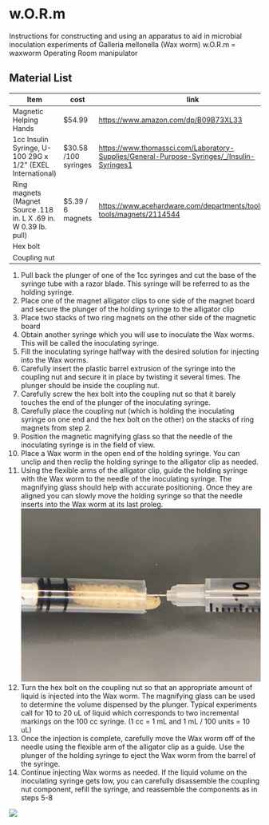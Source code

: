 # w.O.R.m
Instructions for constructing and using an apparatus to aid in microbial inoculation experiments of Galleria mellonella (Wax worm)
w.O.R.m = waxworm Operating Room manipulator

## Material List
| Item | cost | link |
| ------------------|-----|-----------------|
| Magnetic Helping Hands | $54.99 | https://www.amazon.com/dp/B09B73XL33 |
| 1cc Insulin Syringe, U-100 29G x 1/2" (EXEL International) | $30.58 /100 syringes | https://www.thomassci.com/Laboratory-Supplies/General-Purpose-Syringes/_/Insulin-Syringes1|
| Ring magnets (Magnet Source .118 in. L X .69 in. W 0.39 lb. pull) |  $5.39 / 6 magnets | https://www.acehardware.com/departments/tools/hand-tools/magnets/2114544 |
| Hex bolt |       |        |
| Coupling nut |     |      | 



1) Pull back the plunger of one of the 1cc syringes and cut the base of the syringe tube with a razor blade. This syringe will be referred to as the holding syringe.
2) Place one of the magnet alligator clips to one side of the magnet board and secure the plunger of the holding syringe to the alligator clip
3) Place two stacks of two ring magnets on the other side of the magnetic board
4) Obtain another syringe which you will use to inoculate the Wax worms. This will be called the inoculating syringe.
5) Fill the inoculating syringe halfway with the desired solution for injecting into the Wax worms.
6) Carefully insert the plastic barrel extrusion of the syringe into the coupling nut and secure it in place by twisting it several times. The plunger should be inside the coupling nut.
7) Carefully screw the hex bolt into the coupling nut so that it barely touches the end of the plunger of the inoculating syringe.
8) Carefully place the coupling nut (which is holding the inoculating syringe on one end and the hex bolt on the other) on the stacks of ring magnets from step 2.
9) Position the magnetic magnifying glass so that the needle of the inoculating syringe is in the field of view.
10) Place a Wax worm in the open end of the holding syringe. You can unclip and then reclip the holding syringe to the alligator clip as needed.
11) Using the flexible arms of the alligator clip, guide the holding syringe with the Wax worm to the needle of the inoculating syringe. The magnifying glass should help with accurate positioning. Once they are aligned you can slowly move the holding syringe so that the needle inserts into the Wax worm at its last proleg.
![](images/79A9FF1A-C7FF-46C1-A594-667BF15BD545.jpeg)
12) Turn the hex bolt on the coupling nut so that an appropriate amount of liquid is injected into the Wax worm. The magnifying glass can be used to determine the volume dispensed by the plunger. Typical experiments call for 10 to 20 uL of liquid which corresponds to two incremental markings on the 100 cc syringe. (1 cc = 1 mL and 1 mL / 100 units = 10 uL)
13) Once the injection is complete, carefully move the Wax worm off of the needle using the flexible arm  of the alligator clip as a guide. Use the plunger of the holding syringe to eject the Wax worm from the barrel of the syringe.
14) Continue injecting Wax worms as needed. If the liquid volume on the inoculating syringe gets low, you can carefully disassemble the coupling nut component, refill the syringe, and reassemble the components as in steps 5-8


![](images/wORm_setup.jpeg)
